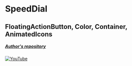 # SpeedDial
## FloatingActionButton, Color, Container, AnimatedIcons
##### [Author's repository](https://github.com/TheTechDesigner/SpeedDial)

[![YouTube](https://img.youtube.com/vi/FcJ-ddXWdYE/0.jpg)](https://youtu.be/FcJ-ddXWdYE "SpeedDial | FloatingActionButton, Color, Container, AnimatedIcons")